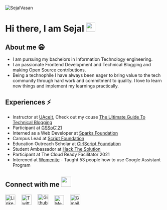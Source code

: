 ![SejalVasan](https://user-images.githubusercontent.com/69964629/117806315-cde32580-b277-11eb-95ca-c494d00431a1.gif)

# Hi there, I am Sejal <img src="https://github.com/TheDudeThatCode/TheDudeThatCode/blob/master/Assets/Hi.gif" width="29px">

## About me 😄
<ul>
 <li>I am pursuing my bachelors in Information Technology engineering.</li>
<li>I an passionate Frontend Development and Technical Blogging and making Open Source contributions.</li>
<li>Being a technophile I have always been eager to bring value to the tech community through hard work and commitment to quality. I love to learn new things and implement my  learnings practically.</li>
  </ul>


## Experiences ⚡

 - Instructor at [UAceIt](https://uaceit.com/), Check out my couse [The Ultimate Guide To Technical Blogging](https://uaceit.com/courses/ultimate-guide-to-technical-blogging/)
 - Participant at [GSSoC'21](https://gssoc.girlscript.tech/)
 - Interned as a Web Developer at [Sparks Foundation](https://www.thesparksfoundationsingapore.org/)
 - Campus Lead at [Script Foundation](https://www.scriptindia.org/)
 - Education Outreach Scholar at [GirlScript Foundation](https://www.girlscript.tech/home)
 - Student Ambassador at [Hack The Solution](https://hackasolution.devpost.com/)
 - Participant at The Cloud Ready Facilitator 2021
 - Interened at [Womenite](https://womenite.com/) - Taught 53 people how to use Google Assistant Program

## Connect with me <img src="https://github.com/TheDudeThatCode/TheDudeThatCode/blob/master/Assets/Handshake.gif" height="32px">


[<img src="https://github.com/TheDudeThatCode/TheDudeThatCode/blob/master/Assets/Linkedin.svg" alt="Linkedin Logo" width="32">](https://www.linkedin.com/in/sejal-vasan-6455121b4/) &nbsp; &nbsp;  [<img src="https://github.com/TheDudeThatCode/TheDudeThatCode/blob/master/Assets/Twitter.svg" alt="Twitter Logo" width="32">](https://twitter.com/SejalVasan) &nbsp; &nbsp;  [<img src="https://cdn.svgporn.com/logos/github-icon.svg" alt="Github logo" width="34">](https://github.com/sejalvasan) &nbsp; &nbsp;   [<img src="https://user-images.githubusercontent.com/69964629/117806794-67aad280-b278-11eb-98e5-1f00b6c77b84.png" alt="Medium Logo" width="30">](https://sejalvasan.medium.com/) &nbsp; &nbsp;    [<img src="https://github.com/TheDudeThatCode/TheDudeThatCode/blob/master/Assets/Gmail.svg" alt="Gmail logo" height="32">](mailto:sejalvasan@gmail.com)



<br>
<br>



